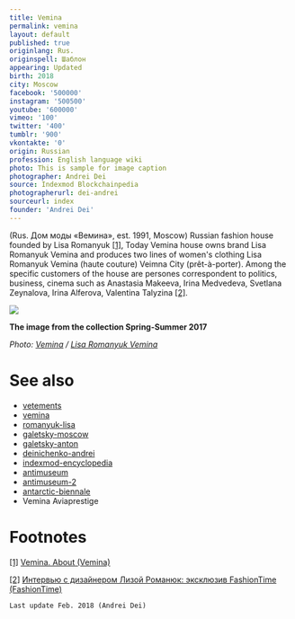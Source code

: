 ```yaml
---
title: Vemina
permalink: vemina
layout: default
published: true
originlang: Rus.
originspell: Шаблон
appearing: Updated
birth: 2018
city: Moscow
facebook: '500000'
instagram: '500500'
youtube: '600000'
vimeo: '100'
twitter: '400'
tumblr: '900'
vkontakte: '0'
origin: Russian
profession: English language wiki
photo: This is sample for image caption
photographer: Andrei Dei
source: Indexmod Blockchainpedia
photographerurl: dei-andrei
sourceurl: index
founder: 'Andrei Dei'
---
```


(Rus. Дом моды «Вемина», est. 1991, Moscow) Russian fashion house founded by Lisa Romanyuk <span id="a1">[\[1\]](#f1)</span>, Today Vemina house owns brand Lisa Romanyuk Vemina and produces two lines of women's clothing Lisa Romanyuk Vemina (haute couture) Veimna City (prêt-à-porter). Among the specific customers of the house are persones correspondent to politics, business, cinema such as Anastasia Makeeva, Irina Medvedeva, Svetlana Zeynalova, Irina Alferova, Valentina Talyzina  <span id="a2">[\[2\]](#f2)</span>.

![](/encyclopedia/images/image-name.jpg)

**The image from the collection Spring-Summer 2017**

*Photo: [Vemina](/photographer-name-page) / [Lisa Romanyuk Vemina](/source-name-page)*


# See also

+ [vetements](vetements)
+ [vemina](vemina)
+ [romanyuk-lisa](romanyuk-lisa)
+ [galetsky-moscow](galetsky-moscow)
+ [galetsky-anton](galetsky-anton)
+ [deinichenko-andrei](deinichenko-andrei)
+ [indexmod-encyclopedia](indexmod-encyclopedia)
+ [antimuseum](antimuseum)
+ [antimuseum-2](antimuseum-2)
+ [antarctic-biennale](antarctic-biennale)
+ Vemina Aviaprestige

# Footnotes

[[1]](#a1) <span id="f1"></span> [Vemina. About (Vemina)](http://example.net/article)

[[2]](#a2) <span id="f2"></span> [Интервью с дизайнером Лизой Романюк: эксклюзив FashionTime (FashionTime)](http://example.net/article)

`Last update Feb. 2018 (Andrei Dei)`
